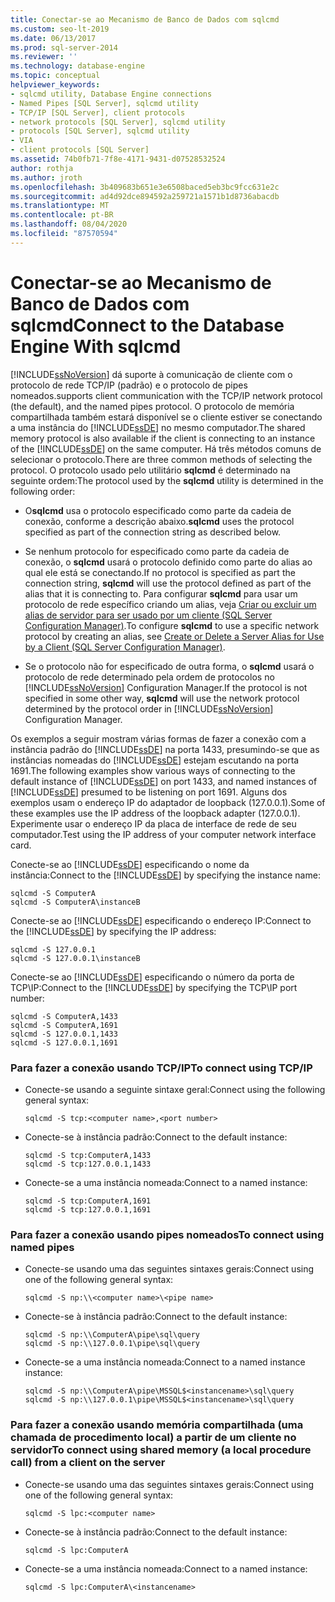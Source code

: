 ```yaml
---
title: Conectar-se ao Mecanismo de Banco de Dados com sqlcmd
ms.custom: seo-lt-2019
ms.date: 06/13/2017
ms.prod: sql-server-2014
ms.reviewer: ''
ms.technology: database-engine
ms.topic: conceptual
helpviewer_keywords:
- sqlcmd utility, Database Engine connections
- Named Pipes [SQL Server], sqlcmd utility
- TCP/IP [SQL Server], client protocols
- network protocols [SQL Server], sqlcmd utility
- protocols [SQL Server], sqlcmd utility
- VIA
- client protocols [SQL Server]
ms.assetid: 74b0fb71-7f8e-4171-9431-d07528532524
author: rothja
ms.author: jroth
ms.openlocfilehash: 3b409683b651e3e6508baced5eb3bc9fcc631e2c
ms.sourcegitcommit: ad4d92dce894592a259721a1571b1d8736abacdb
ms.translationtype: MT
ms.contentlocale: pt-BR
ms.lasthandoff: 08/04/2020
ms.locfileid: "87570594"
---
```

# <a name="connect-to-the-database-engine-with-sqlcmd"></a><span data-ttu-id="7e30c-102">Conectar-se ao Mecanismo de Banco de Dados com sqlcmd</span><span class="sxs-lookup"><span data-stu-id="7e30c-102">Connect to the Database Engine With sqlcmd</span></span>
  [!INCLUDE[ssNoVersion](../../includes/ssnoversion-md.md)] <span data-ttu-id="7e30c-103">dá suporte à comunicação de cliente com o protocolo de rede TCP/IP (padrão) e o protocolo de pipes nomeados.</span><span class="sxs-lookup"><span data-stu-id="7e30c-103">supports client communication with the TCP/IP network protocol (the default), and the named pipes protocol.</span></span> <span data-ttu-id="7e30c-104">O protocolo de memória compartilhada também estará disponível se o cliente estiver se conectando a uma instância do [!INCLUDE[ssDE](../../includes/ssde-md.md)] no mesmo computador.</span><span class="sxs-lookup"><span data-stu-id="7e30c-104">The shared memory protocol is also available if the client is connecting to an instance of the [!INCLUDE[ssDE](../../includes/ssde-md.md)] on the same computer.</span></span> <span data-ttu-id="7e30c-105">Há três métodos comuns de selecionar o protocolo.</span><span class="sxs-lookup"><span data-stu-id="7e30c-105">There are three common methods of selecting the protocol.</span></span> <span data-ttu-id="7e30c-106">O protocolo usado pelo utilitário **sqlcmd** é determinado na seguinte ordem:</span><span class="sxs-lookup"><span data-stu-id="7e30c-106">The protocol used by the **sqlcmd** utility is determined in the following order:</span></span>  
  
-   <span data-ttu-id="7e30c-107">O**sqlcmd** usa o protocolo especificado como parte da cadeia de conexão, conforme a descrição abaixo.</span><span class="sxs-lookup"><span data-stu-id="7e30c-107">**sqlcmd** uses the protocol specified as part of the connection string as described below.</span></span>  
  
-   <span data-ttu-id="7e30c-108">Se nenhum protocolo for especificado como parte da cadeia de conexão, o **sqlcmd** usará o protocolo definido como parte do alias ao qual ele está se conectando.</span><span class="sxs-lookup"><span data-stu-id="7e30c-108">If no protocol is specified as part the connection string, **sqlcmd** will use the protocol defined as part of the alias that it is connecting to.</span></span> <span data-ttu-id="7e30c-109">Para configurar **sqlcmd** para usar um protocolo de rede específico criando um alias, veja [Criar ou excluir um alias de servidor para ser usado por um cliente &#40;SQL Server Configuration Manager&#41;](../../database-engine/configure-windows/create-or-delete-a-server-alias-for-use-by-a-client.md).</span><span class="sxs-lookup"><span data-stu-id="7e30c-109">To configure **sqlcmd** to use a specific network protocol by creating an alias, see [Create or Delete a Server Alias for Use by a Client &#40;SQL Server Configuration Manager&#41;](../../database-engine/configure-windows/create-or-delete-a-server-alias-for-use-by-a-client.md).</span></span>  
  
-   <span data-ttu-id="7e30c-110">Se o protocolo não for especificado de outra forma, o **sqlcmd** usará o protocolo de rede determinado pela ordem de protocolos no [!INCLUDE[ssNoVersion](../../includes/ssnoversion-md.md)] Configuration Manager.</span><span class="sxs-lookup"><span data-stu-id="7e30c-110">If the protocol is not specified in some other way, **sqlcmd** will use the network protocol determined by the protocol order in [!INCLUDE[ssNoVersion](../../includes/ssnoversion-md.md)] Configuration Manager.</span></span>  
  
 <span data-ttu-id="7e30c-111">Os exemplos a seguir mostram várias formas de fazer a conexão com a instância padrão do [!INCLUDE[ssDE](../../includes/ssde-md.md)] na porta 1433, presumindo-se que as instâncias nomeadas do [!INCLUDE[ssDE](../../includes/ssde-md.md)] estejam escutando na porta 1691.</span><span class="sxs-lookup"><span data-stu-id="7e30c-111">The following examples show various ways of connecting to the default instance of [!INCLUDE[ssDE](../../includes/ssde-md.md)] on port 1433, and named instances of [!INCLUDE[ssDE](../../includes/ssde-md.md)] presumed to be listening on port 1691.</span></span> <span data-ttu-id="7e30c-112">Alguns dos exemplos usam o endereço IP do adaptador de loopback (127.0.0.1).</span><span class="sxs-lookup"><span data-stu-id="7e30c-112">Some of these examples use the IP address of the loopback adapter (127.0.0.1).</span></span> <span data-ttu-id="7e30c-113">Experimente usar o endereço IP da placa de interface de rede de seu computador.</span><span class="sxs-lookup"><span data-stu-id="7e30c-113">Test using the IP address of your computer network interface card.</span></span>  
  
 <span data-ttu-id="7e30c-114">Conecte-se ao [!INCLUDE[ssDE](../../includes/ssde-md.md)] especificando o nome da instância:</span><span class="sxs-lookup"><span data-stu-id="7e30c-114">Connect to the [!INCLUDE[ssDE](../../includes/ssde-md.md)] by specifying the instance name:</span></span>  
  
```  
sqlcmd -S ComputerA  
sqlcmd -S ComputerA\instanceB  
```  
  
 <span data-ttu-id="7e30c-115">Conecte-se ao [!INCLUDE[ssDE](../../includes/ssde-md.md)] especificando o endereço IP:</span><span class="sxs-lookup"><span data-stu-id="7e30c-115">Connect to the [!INCLUDE[ssDE](../../includes/ssde-md.md)] by specifying the IP address:</span></span>  
  
```  
sqlcmd -S 127.0.0.1  
sqlcmd -S 127.0.0.1\instanceB  
```  
  
 <span data-ttu-id="7e30c-116">Conecte-se ao [!INCLUDE[ssDE](../../includes/ssde-md.md)] especificando o número da porta de TCP\IP:</span><span class="sxs-lookup"><span data-stu-id="7e30c-116">Connect to the [!INCLUDE[ssDE](../../includes/ssde-md.md)] by specifying the TCP\IP port number:</span></span>  
  
```  
sqlcmd -S ComputerA,1433  
sqlcmd -S ComputerA,1691  
sqlcmd -S 127.0.0.1,1433  
sqlcmd -S 127.0.0.1,1691  
```  
  
### <a name="to-connect-using-tcpip"></a><span data-ttu-id="7e30c-117">Para fazer a conexão usando TCP/IP</span><span class="sxs-lookup"><span data-stu-id="7e30c-117">To connect using TCP/IP</span></span>  
  
-   <span data-ttu-id="7e30c-118">Conecte-se usando a seguinte sintaxe geral:</span><span class="sxs-lookup"><span data-stu-id="7e30c-118">Connect using the following general syntax:</span></span>  
  
    ```  
    sqlcmd -S tcp:<computer name>,<port number>  
    ```  
  
-   <span data-ttu-id="7e30c-119">Conecte-se à instância padrão:</span><span class="sxs-lookup"><span data-stu-id="7e30c-119">Connect to the default instance:</span></span>  
  
    ```  
    sqlcmd -S tcp:ComputerA,1433  
    sqlcmd -S tcp:127.0.0.1,1433  
    ```  
  
-   <span data-ttu-id="7e30c-120">Conecte-se a uma instância nomeada:</span><span class="sxs-lookup"><span data-stu-id="7e30c-120">Connect to a named instance:</span></span>  
  
    ```  
    sqlcmd -S tcp:ComputerA,1691  
    sqlcmd -S tcp:127.0.0.1,1691  
    ```  
  
### <a name="to-connect-using-named-pipes"></a><span data-ttu-id="7e30c-121">Para fazer a conexão usando pipes nomeados</span><span class="sxs-lookup"><span data-stu-id="7e30c-121">To connect using named pipes</span></span>  
  
-   <span data-ttu-id="7e30c-122">Conecte-se usando uma das seguintes sintaxes gerais:</span><span class="sxs-lookup"><span data-stu-id="7e30c-122">Connect using one of the following general syntax:</span></span>  
  
    ```  
    sqlcmd -S np:\\<computer name>\<pipe name>  
    ```  
  
-   <span data-ttu-id="7e30c-123">Conecte-se à instância padrão:</span><span class="sxs-lookup"><span data-stu-id="7e30c-123">Connect to the default instance:</span></span>  
  
    ```  
    sqlcmd -S np:\\ComputerA\pipe\sql\query  
    sqlcmd -S np:\\127.0.0.1\pipe\sql\query  
    ```  
  
-   <span data-ttu-id="7e30c-124">Conecte-se a uma instância nomeada:</span><span class="sxs-lookup"><span data-stu-id="7e30c-124">Connect to a named instance instance:</span></span>  
  
    ```  
    sqlcmd -S np:\\ComputerA\pipe\MSSQL$<instancename>\sql\query  
    sqlcmd -S np:\\127.0.0.1\pipe\MSSQL$<instancename>\sql\query  
    ```  
  
### <a name="to-connect-using-shared-memory-a-local-procedure-call-from-a-client-on-the-server"></a><span data-ttu-id="7e30c-125">Para fazer a conexão usando memória compartilhada (uma chamada de procedimento local) a partir de um cliente no servidor</span><span class="sxs-lookup"><span data-stu-id="7e30c-125">To connect using shared memory (a local procedure call) from a client on the server</span></span>  
  
-   <span data-ttu-id="7e30c-126">Conecte-se usando uma das seguintes sintaxes gerais:</span><span class="sxs-lookup"><span data-stu-id="7e30c-126">Connect using one of the following general syntax:</span></span>  
  
    ```  
    sqlcmd -S lpc:<computer name>  
    ```  
  
-   <span data-ttu-id="7e30c-127">Conecte-se à instância padrão:</span><span class="sxs-lookup"><span data-stu-id="7e30c-127">Connect to the default instance:</span></span>  
  
    ```  
    sqlcmd -S lpc:ComputerA  
    ```  
  
-   <span data-ttu-id="7e30c-128">Conecte-se a uma instância nomeada:</span><span class="sxs-lookup"><span data-stu-id="7e30c-128">Connect to a named instance:</span></span>  
  
    ```  
    sqlcmd -S lpc:ComputerA\<instancename>  
    ```  
  
  
